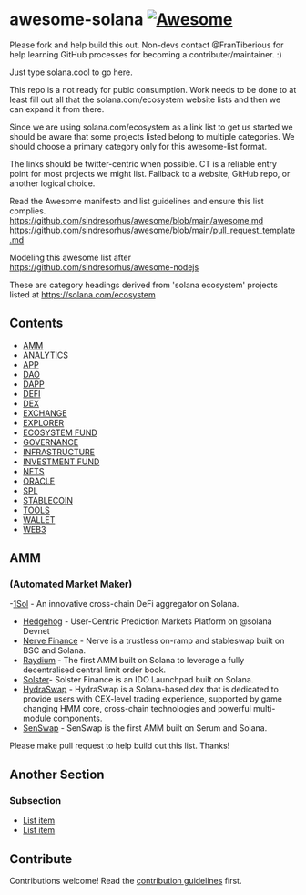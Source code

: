 # awesome-solana [![Awesome](https://awesome.re/badge.svg)](https://awesome.re)


Please fork and help build this out. Non-devs contact @FranTiberious for help learning GitHub processes for becoming a contributer/maintainer. :) 

Just type solana.cool to go here.

This repo is a not ready for pubic consumption. Work needs to be done to at least fill out all that the solana.com/ecosystem website lists and then we can expand it from there.

Since we are using solana.com/ecosystem as a link list to get us started we should be aware that some projects listed belong to multiple categories. We should choose a primary category only for this awesome-list format.

The links should be twitter-centric when possible. CT is a reliable entry point for most projects we might list. Fallback to a website, GitHub repo, or another logical choice.


Read the Awesome manifesto and list guidelines and ensure this list complies.
https://github.com/sindresorhus/awesome/blob/main/awesome.md
https://github.com/sindresorhus/awesome/blob/main/pull_request_template.md


Modeling this awesome list after https://github.com/sindresorhus/awesome-nodejs


These are category headings derived from 'solana ecosystem' projects listed at https://solana.com/ecosystem


## Contents

- [AMM](#amm)
- [ANALYTICS](#section)
- [APP](#section)
- [DAO](#section)
- [DAPP](#section)
- [DEFI](#section)
- [DEX](#section)
- [EXCHANGE](#section)
- [EXPLORER](#section)
- [ECOSYSTEM FUND](#section)
- [GOVERNANCE](#section)
- [INFRASTRUCTURE](#section)
- [INVESTMENT FUND](#section)
- [NFTS](#section)
- [ORACLE](#section)
- [SPL](#section)
- [STABLECOIN](#section)
- [TOOLS](#section)
- [WALLET](#section)
- [WEB3](#section)




## AMM
### (Automated Market Maker)


-[1Sol](https://twitter.com/1solProtocol) - An innovative cross-chain DeFi aggregator on Solana.
- [Hedgehog](https://twitter.com/HedgehogMarket) - User-Centric Prediction Markets Platform on @solana Devnet
- [Nerve Finance](https://twitter.com/nervefinance) - Nerve is a trustless on-ramp and stableswap built on BSC and Solana.
- [Raydium](https://twitter.com/RaydiumProtocol) - The first AMM built on Solana to leverage a fully decentralised central limit order book.
- [Solster](https://twitter.com/solster_finance)- Solster Finance is an IDO Launchpad built on Solana.
- [HydraSwap](https://twitter.com/HydraSwap_io) - HydraSwap is a Solana-based dex that is dedicated to provide users with CEX-level trading experience, supported by game changing HMM core, cross-chain technologies and powerful multi-module components.
- [SenSwap](https://twitter.com/SenSwap) - SenSwap is the first AMM built on Serum and Solana.



Please make pull request to help build out this list. Thanks!



## Another Section

### Subsection

- [List item](http://example.com)
- [List item](http://example.com)


## Contribute

Contributions welcome! Read the [contribution guidelines](contributing.md) first.
